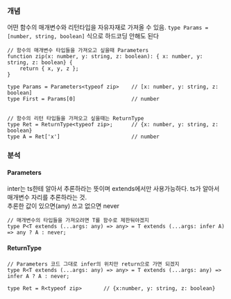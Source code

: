 ### 개념

어떤 함수의 매개변수와 리턴타입을 자유자재로 가져올 수 있음. ```type Params = [number, string, boolean]``` 식으로 하드코딩 안해도 된다

```
// 함수의 매개변수 타입들을 가져오고 싶을때 Parameters
function zip(x: number, y: string, z: boolean): { x: number, y: string, z: boolean} {
    return { x, y, z };
}

type Params = Parameters<typeof zip>    // [x: number, y: string, z: boolean]
type First = Params[0]                  // number


// 함수의 리턴 타입들을 가져오고 싶을때는 ReturnType
type Ret = ReturnType<typeof zip>;      // {x: number, y: string, z: boolean}
type A = Ret['x']                       // number
```

### 분석

#### Parameters
inter는 ts한테 알아서 추론하라는 뜻이며 extends에서만 사용가능하다. ts가 알아서 매개변수 자리를 추론하라는 것.  
추론한 값이 있으면(any) 쓰고 없으면 never

```
// 매개변수의 타입들을 가져오려면 T를 함수로 제한둬야겠지
type P<T extends (...args: any) => any> = T extends (...args: infer A) => any ? A : never;
```


#### ReturnType
```
// Parameters 코드 그대로 infer의 위치만 return으로 가면 되겠지
type R<T extends (...args: any) => any> = T extends (...args: any) => infer A ? A : never;

type Ret = R<typeof zip>       // {x:number, y: string, z: boolean}
```

